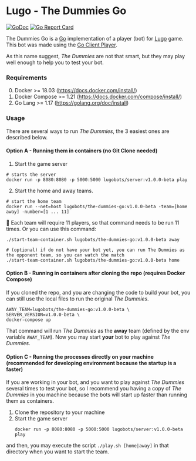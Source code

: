 # Lugo - The Dummies Go

[![GoDoc](https://godoc.org/github.com/lugobots/the-dummies-go?status.svg)](https://godoc.org/github.com/lugobots/the-dummies-go)
[![Go Report Card](https://goreportcard.com/badge/github.com/lugobots/the-dummies-go)](https://goreportcard.com/report/github.com/lugobots/the-dummies-go)

The Dummies Go is a [Go](http://golang.org/) implementation of a player (bot) for [Lugo](https://lugobots.dev) game.
This bot was made using the [Go Client Player](https://github.com/lugobots/lugo4go).

As this name suggest, _The Dummies_ are not that smart, but they may play well enough to help you to test your bot.

### Requirements

0. Docker >= 18.03 (https://docs.docker.com/install/)
0. Docker Compose >= 1.21 (https://docs.docker.com/compose/install/)
0. Go Lang >= 1.17 (https://golang.org/doc/install)

### Usage 

There are several ways to run _The Dummies_, the 3 easiest ones are described below.
 
#### Option A - Running them in containers (no Git Clone needed)

1. Start the game server
```shell
# starts the server 
docker run -p 8080:8080 -p 5000:5000 lugobots/server:v1.0.0-beta play

```
2. Start the home and away teams.
```shell
# start the home team
docker run --net=host lugobots/the-dummies-go:v1.0.0-beta -team=[home away] -number=[1 ... 11]

```

:dart: Each team will require 11 players, so that command needs to be run 11 times. Or you can use this command:

```shell
./start-team-container.sh lugobots/the-dummies-go:v1.0.0-beta away

# (optional) if do not have your bot yet, you can run The Dummies as the opponent team, so you can watch the match  
./start-team-container.sh lugobots/the-dummies-go:v1.0.0-beta home
```

#### Option B - Running in containers after cloning the repo (requires Docker Compose)

If you cloned the repo, and you are changing the code to build your bot, you can still use the local files to run the original _The Dummies_.


```
AWAY_TEAM=lugobots/the-dummies-go:v1.0.0-beta \
SERVER_VERSION=v1.0.0-beta \
docker-compose up
```

That command will run _The Dummies_ as the **away** team (defined by the env variable `AWAY_TEAM`).
Now you may start **your** bot to play against _The Dummies_.

#### Option C - Running the processes directly on your machine (recommended for developing environment because the startup is a faster)

If you are working in your bot, and you want to play against _The Dummies_ several times to test your bot, so I recommend
you having a copy of _The Dummies_ in you machine because the bots will start up faster than running them as containers. 

1. Clone the repository to your machine
2. Start the game server
   ```
   docker run -p 8080:8080 -p 5000:5000 lugobots/server:v1.0.0-beta play
   ```

and then, you may execute the script `./play.sh [home|away]` in that directory when you want to start the team.

